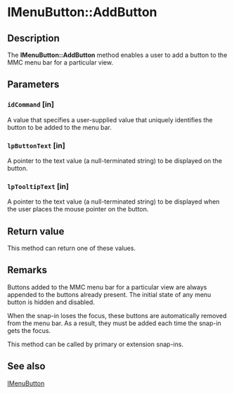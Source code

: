 # IMenuButton::AddButton

## Description

The **IMenuButton::AddButton** method enables a user to add a button to the MMC menu bar for a particular view.

## Parameters

### `idCommand` [in]

A value that specifies a user-supplied value that uniquely identifies the button to be added to the menu bar.

### `lpButtonText` [in]

A pointer to the text value (a null-terminated string) to be displayed on the button.

### `lpTooltipText` [in]

A pointer to the text value (a null-terminated string) to be displayed when the user places the mouse pointer on the button.

## Return value

This method can return one of these values.

## Remarks

Buttons added to the MMC menu bar for a particular view are always appended to the buttons already present. The initial state of any menu button is hidden and disabled.

When the snap-in loses the focus, these buttons are automatically removed from the menu bar. As a result, they must be added each time the snap-in gets the focus.

This method can be called by primary or extension snap-ins.

## See also

[IMenuButton](https://learn.microsoft.com/windows/desktop/api/mmc/nn-mmc-imenubutton)